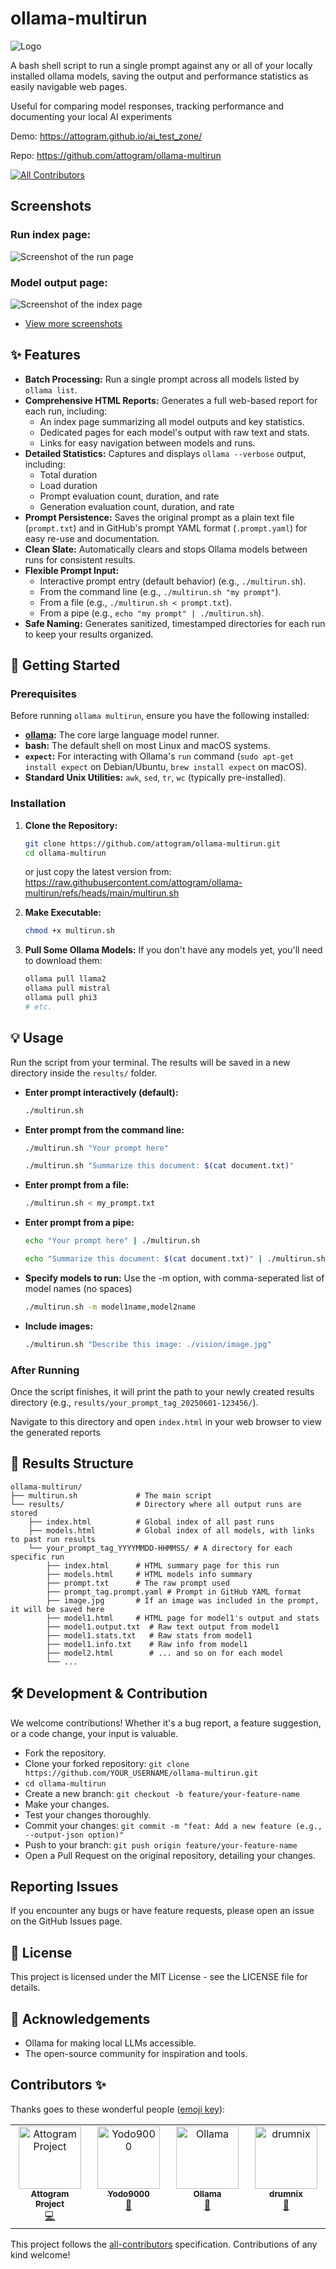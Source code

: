# ollama-multirun

![Logo](docs/logo/logo-250.jpg)

A bash shell script to run a single prompt against any or all of your locally installed ollama models,
saving the output and performance statistics as easily navigable web pages.

Useful for comparing model responses, tracking performance
and documenting your local AI experiments

Demo: https://attogram.github.io/ai_test_zone/

Repo: https://github.com/attogram/ollama-multirun

<!-- ALL-CONTRIBUTORS-BADGE:START - Do not remove or modify this section -->
[![All Contributors](https://img.shields.io/badge/all_contributors-4-orange.svg?style=flat-square)](#contributors-)
<!-- ALL-CONTRIBUTORS-BADGE:END -->

## Screenshots

### Run index page:
![Screenshot of the run page](docs/screenshots/run.page.png)

### Model output page:
![Screenshot of the index page](docs/screenshots/model.page.png)

* [View more screenshots](docs/screenshots/README.md)


## ✨ Features

* **Batch Processing:** Run a single prompt across all models listed by `ollama list`.
* **Comprehensive HTML Reports:** Generates a full web-based report for each run, including:
    * An index page summarizing all model outputs and key statistics.
    * Dedicated pages for each model's output with raw text and stats.
    * Links for easy navigation between models and runs.
* **Detailed Statistics:** Captures and displays `ollama --verbose` output, including:
    * Total duration
    * Load duration
    * Prompt evaluation count, duration, and rate
    * Generation evaluation count, duration, and rate
* **Prompt Persistence:** Saves the original prompt as a plain text file (`prompt.txt`) and in GitHub's prompt YAML format (`.prompt.yaml`) for easy re-use and documentation.
* **Clean Slate:** Automatically clears and stops Ollama models between runs for consistent results.
* **Flexible Prompt Input:**
    * Interactive prompt entry (default behavior) (e.g., `./multirun.sh`).
    * From the command line (e.g., `./multirun.sh "my prompt"`).
    * From a file (e.g., `./multirun.sh < prompt.txt`).
    * From a pipe (e.g., `echo "my prompt" | ./multirun.sh`).
* **Safe Naming:** Generates sanitized, timestamped directories for each run to keep your results organized.

## 🚀 Getting Started

### Prerequisites

Before running `ollama multirun`, ensure you have the following installed:

* **[ollama](https://ollama.com/):** The core large language model runner.
* **bash:** The default shell on most Linux and macOS systems.
* **`expect`:** For interacting with Ollama's `run` command (`sudo apt-get install expect` on Debian/Ubuntu, `brew install expect` on macOS).
* **Standard Unix Utilities:** `awk`, `sed`, `tr`, `wc` (typically pre-installed).

### Installation

1.  **Clone the Repository:**
    ```bash
    git clone https://github.com/attogram/ollama-multirun.git
    cd ollama-multirun
    ```

    or just copy the latest version from: https://raw.githubusercontent.com/attogram/ollama-multirun/refs/heads/main/multirun.sh

2.  **Make Executable:**
    ```bash
    chmod +x multirun.sh
    ```
3.  **Pull Some Ollama Models:** If you don't have any models yet, you'll need to download them:
    ```bash
    ollama pull llama2
    ollama pull mistral
    ollama pull phi3
    # etc.
    ```

## 💡 Usage

Run the script from your terminal. The results will be saved in a new directory inside the `results/` folder.

- **Enter prompt interactively (default):**
    ```bash
    ./multirun.sh
    ```

-  **Enter prompt from the command line:**
    ```bash
    ./multirun.sh "Your prompt here"
    ```
    ```bash
    ./multirun.sh "Summarize this document: $(cat document.txt)"
    ```

- **Enter prompt from a file:**
    ```bash
    ./multirun.sh < my_prompt.txt
    ```

- **Enter prompt from a pipe:**
    ```bash
    echo "Your prompt here" | ./multirun.sh
    ```
    ```bash
    echo "Summarize this document: $(cat document.txt)" | ./multirun.sh
    ```

- **Specify models to run:**
    Use the -m option, with comma-seperated list of model names (no spaces) 
    ```bash
    ./multirun.sh -m model1name,model2name
    ```

- **Include images:**
    ```bash
    ./multirun.sh "Describe this image: ./vision/image.jpg"
    ```
    
### After Running

Once the script finishes, 
it will print the path to your newly created results directory (e.g., `results/your_prompt_tag_20250601-123456/`).

Navigate to this directory and open `index.html` in your web browser to view the generated reports

## 📂 Results Structure
```
ollama-multirun/
├── multirun.sh             # The main script
└── results/                # Directory where all output runs are stored
    ├── index.html          # Global index of all past runs
    ├── models.html         # Global index of all models, with links to past run results
    └── your_prompt_tag_YYYYMMDD-HHMMSS/ # A directory for each specific run
        ├── index.html      # HTML summary page for this run
        ├── models.html     # HTML models info summary
        ├── prompt.txt      # The raw prompt used
        ├── prompt_tag.prompt.yaml # Prompt in GitHub YAML format
        ├── image.jpg       # If an image was included in the prompt, it will be saved here
        ├── model1.html     # HTML page for model1's output and stats
        ├── model1.output.txt  # Raw text output from model1
        ├── model1.stats.txt   # Raw stats from model1
        ├── model1.info.txt    # Raw info from model1
        ├── model2.html        # ... and so on for each model
        └── ...
```

## 🛠️ Development & Contribution

We welcome contributions! Whether it's a bug report, a feature suggestion, or a code change, your input is valuable.
* Fork the repository.
* Clone your forked repository: ```git clone https://github.com/YOUR_USERNAME/ollama-multirun.git```
* ```cd ollama-multirun```
* Create a new branch: ```git checkout -b feature/your-feature-name```
* Make your changes.
* Test your changes thoroughly.
* Commit your changes: ```git commit -m "feat: Add a new feature (e.g., --output-json option)"```
* Push to your branch: ```git push origin feature/your-feature-name```
* Open a Pull Request on the original repository, detailing your changes.

## Reporting Issues
If you encounter any bugs or have feature requests, please open an issue on the GitHub Issues page.

## 📜 License
This project is licensed under the MIT License - see the LICENSE file for details.

## 🙏 Acknowledgements
* Ollama for making local LLMs accessible.
* The open-source community for inspiration and tools.

## Contributors ✨

Thanks goes to these wonderful people ([emoji key](https://allcontributors.org/docs/en/emoji-key)):

<!-- ALL-CONTRIBUTORS-LIST:START - Do not remove or modify this section -->
<!-- prettier-ignore-start -->
<!-- markdownlint-disable -->
<table>
  <tbody>
    <tr>
      <td align="center" valign="top" width="14.28%"><a href="https://attogram.github.io/"><img src="https://avatars.githubusercontent.com/u/8653063?v=4?s=100" width="100px;" alt="Attogram Project"/><br /><sub><b>Attogram Project</b></sub></a><br /><a href="https://github.com/attogram/ollama-multirun/commits?author=attogram" title="Code">💻</a></td>
      <td align="center" valign="top" width="14.28%"><a href="https://github.com/Yodo9000"><img src="https://avatars.githubusercontent.com/u/156250481?v=4?s=100" width="100px;" alt="Yodo9000"/><br /><sub><b>Yodo9000</b></sub></a><br /><a href="https://github.com/attogram/ollama-multirun/issues?q=author%3AYodo9000" title="Bug reports">🐛</a></td>
      <td align="center" valign="top" width="14.28%"><a href="https://ollama.com"><img src="https://avatars.githubusercontent.com/u/151674099?v=4?s=100" width="100px;" alt="Ollama"/><br /><sub><b>Ollama</b></sub></a><br /><a href="#tool-ollama" title="Tools">🔧</a></td>
      <td align="center" valign="top" width="14.28%"><a href="https://github.com/drumnix"><img src="https://avatars.githubusercontent.com/u/19171760?v=4?s=100" width="100px;" alt="drumnix"/><br /><sub><b>drumnix</b></sub></a><br /><a href="https://github.com/attogram/ollama-multirun/issues?q=author%3Adrumnix" title="Bug reports">🐛</a></td>
    </tr>
  </tbody>
</table>

<!-- markdownlint-restore -->
<!-- prettier-ignore-end -->

<!-- ALL-CONTRIBUTORS-LIST:END -->

This project follows the [all-contributors](https://github.com/all-contributors/all-contributors) specification. Contributions of any kind welcome!
